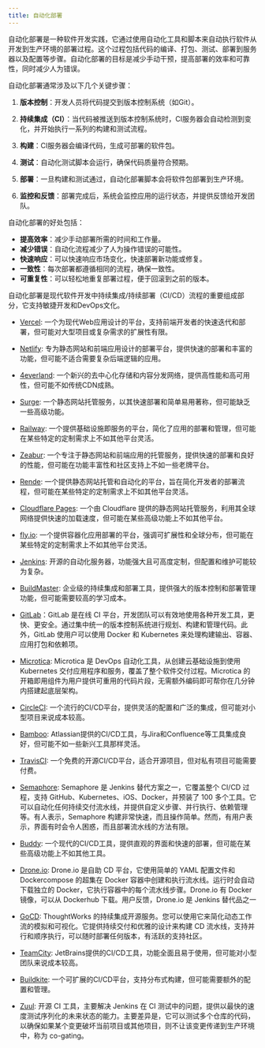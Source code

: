 ```yaml
---
title: 自动化部署
---
```

自动化部署是一种软件开发实践，它通过使用自动化工具和脚本来自动执行软件从开发到生产环境的部署过程。这个过程包括代码的编译、打包、测试、部署到服务器以及配置等步骤。自动化部署的目标是减少手动干预，提高部署的效率和可靠性，同时减少人为错误。

自动化部署通常涉及以下几个关键步骤：

1. **版本控制**：开发人员将代码提交到版本控制系统（如Git）。

2. **持续集成（CI）**：当代码被推送到版本控制系统时，CI服务器会自动检测到变化，并开始执行一系列的构建和测试流程。

3. **构建**：CI服务器会编译代码，生成可部署的软件包。

4. **测试**：自动化测试脚本会运行，确保代码质量符合预期。

5. **部署**：一旦构建和测试通过，自动化部署脚本会将软件包部署到生产环境。

6. **监控和反馈**：部署完成后，系统会监控应用的运行状态，并提供反馈给开发团队。

自动化部署的好处包括：

- **提高效率**：减少手动部署所需的时间和工作量。
- **减少错误**：自动化流程减少了人为操作错误的可能性。
- **快速响应**：可以快速响应市场变化，快速部署新功能或修复。
- **一致性**：每次部署都遵循相同的流程，确保一致性。
- **可重复性**：可以轻松地重复部署过程，便于回滚到之前的版本。

自动化部署是现代软件开发中持续集成/持续部署（CI/CD）流程的重要组成部分，它支持敏捷开发和DevOps文化。


- [Vercel](https://www.vercel.com): 一个为现代Web应用设计的平台，支持前端开发者的快速迭代和部署，但可能对大型项目或复杂需求的扩展性有限。

- [Netlify](https://www.netlify.com): 专为静态网站和前端应用设计的部署平台，提供快速的部署和丰富的功能，但可能不适合需要复杂后端逻辑的应用。

- [4everland](https://www.4everland.org): 一个新兴的去中心化存储和内容分发网络，提供高性能和高可用性，但可能不如传统CDN成熟。

- [Surge](https://surge.sh): 一个静态网站托管服务，以其快速部署和简单易用著称，但可能缺乏一些高级功能。

- [Railway](https://railway.app): 一个提供基础设施即服务的平台，简化了应用的部署和管理，但可能在某些特定的定制需求上不如其他平台灵活。

- [Zeabur](https://zeabur.com): 一个专注于静态网站和前端应用的托管服务，提供快速的部署和良好的性能，但可能在功能丰富性和社区支持上不如一些老牌平台。

- [Rende](https://render.com): 一个提供静态网站托管和自动化的平台，旨在简化开发者的部署流程，但可能在某些特定的定制需求上不如其他平台灵活。

- [Cloudflare Pages](https://pages.cloudflare.com): 一个由 Cloudflare 提供的静态网站托管服务，利用其全球网络提供快速的加载速度，但可能在某些高级功能上不如其他平台。

- [ fly.io](https://fly.io): 一个提供容器化应用部署的平台，强调可扩展性和全球分布，但可能在某些特定的定制需求上不如其他平台灵活。




- [Jenkins](https://www.jenkins.io/): 开源的自动化服务器，功能强大且可高度定制，但配置和维护可能较为复杂。

- [BuildMaster](https://inedo.com/buildmaster): 企业级的持续集成和部署工具，提供强大的版本控制和部署管理功能，但可能需要较高的学习成本。

- [GitLab](https://about.gitlab.com/)：GitLab 是在线 CI 平台，开发团队可以有效地使用各种开发工具，更快、更安全。通过集中统一的版本控制系统进行规划、构建和管理代码。此外，GitLab 使用户可以使用 Docker 和 Kubernetes 来处理构建输出、容器、应用打包和依赖项。

- [Microtica](https://www.microtica.com): Microtica 是 DevOps 自动化工具，从创建云基础设施到使用 Kubernetes 交付应用程序和服务，覆盖了整个软件交付过程。Microtica 的开箱即用组件为用户提供可重用的代码片段，无需额外编码即可帮你在几分钟内搭建起底层架构。

- [CircleCI](https://circleci.com): 一个流行的CI/CD平台，提供灵活的配置和广泛的集成，但可能对小型项目来说成本较高。

- [Bamboo](https://www.atlassian.com/software/bamboo): Atlassian提供的CI/CD工具，与Jira和Confluence等工具集成良好，但可能不如一些新兴工具那样灵活。

- [TravisCI](https://www.travis-ci.com): 一个免费的开源CI/CD平台，适合开源项目，但对私有项目可能需要付费。

- [Semaphore](https://semaphoreci.com): Semaphore 是 Jenkins 替代方案之一，它覆盖整个 CI/CD 过程，支持 GitHub、Kubernetes、iOS、Docker，并预装了 100 多个工具。它可以自动化任何持续交付流水线，并提供自定义步骤、并行执行、依赖管理等。有人表示，Semaphore 构建非常快速，而且操作简单。然而，有用户表示，界面有时会令人困惑，而且部署流水线的方法有限。

- [Buddy](https://buddy.works): 一个现代的CI/CD工具，提供直观的界面和快速的部署，但可能在某些高级功能上不如其他工具。

- [Drone.io](https://www.drone.io): Drone.io 是自助 CD 平台，它使用简单的 YAML 配置文件和 Dockercompose 的超集在 Docker 容器中创建和执行流水线。运行时会自动下载独立的 Docker，它执行容器中的每个流水线步骤。Drone.io 有 Docker 镜像，可以从 Dockerhub 下载。用户反馈，Drone.io 是 Jenkins 替代品之一

- [GoCD](https://www.gocd.org): ThoughtWorks 的持续集成开源服务。您可以使用它来简化动态工作流的模拟和可视化。它提供持续交付和优雅的设计来构建 CD 流水线，支持并行和顺序执行，可以随时部署任何版本，有活跃的支持社区。

- [TeamCity](https://www.jetbrains.com/teamcity/): JetBrains提供的CI/CD工具，功能全面且易于使用，但可能对小型团队来说成本较高。

- [Buildkite](https://buildkite.com): 一个可扩展的CI/CD平台，支持分布式构建，但可能需要额外的配置和管理。

- [Zuul](https://zuul-ci.org): 开源 CI 工具，主要解决 Jenkins 在 CI 测试中的问题，提供以最快的速度测试序列化的未来状态的能力。主要差异是，它可以测试多个仓库的代码，以确保如果某个变更破坏当前项目或其他项目，则不让该变更传递到生产环境中，称为 co-gating。
